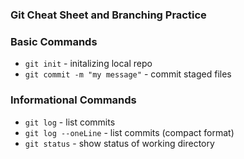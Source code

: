 ### Git Cheat Sheet and Branching Practice

### Basic Commands

* `git init` - initalizing local repo
* `git commit -m "my message"` - commit staged files

### Informational Commands
* `git log` - list commits
* `git log --oneLine` - list commits (compact format)
* `git status` - show status of working directory
